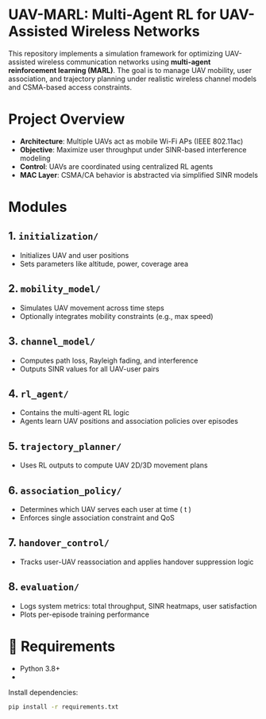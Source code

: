 # UAV-MARL: Multi-Agent RL for UAV-Assisted Wireless Networks

This repository implements a simulation framework for optimizing UAV-assisted wireless communication networks using **multi-agent reinforcement learning (MARL)**. The goal is to manage UAV mobility, user association, and trajectory planning under realistic wireless channel models and CSMA-based access constraints.

# Project Overview

- **Architecture**: Multiple UAVs act as mobile Wi-Fi APs (IEEE 802.11ac)
- **Objective**: Maximize user throughput under SINR-based interference modeling
- **Control**: UAVs are coordinated using centralized RL agents
- **MAC Layer**: CSMA/CA behavior is abstracted via simplified SINR models

# Modules

## 1. `initialization/`
- Initializes UAV and user positions
- Sets parameters like altitude, power, coverage area

## 2. `mobility_model/`
- Simulates UAV movement across time steps
- Optionally integrates mobility constraints (e.g., max speed)

## 3. `channel_model/`
- Computes path loss, Rayleigh fading, and interference
- Outputs SINR values for all UAV-user pairs

## 4. `rl_agent/`
- Contains the multi-agent RL logic 
- Agents learn UAV positions and association policies over episodes

## 5. `trajectory_planner/`
- Uses RL outputs to compute UAV 2D/3D movement plans

## 6. `association_policy/`
- Determines which UAV serves each user at time \( t \)
- Enforces single association constraint and QoS

## 7. `handover_control/`
- Tracks user-UAV reassociation and applies handover suppression logic

## 8. `evaluation/`
- Logs system metrics: total throughput, SINR heatmaps, user satisfaction
- Plots per-episode training performance

# 🧪 Requirements

- Python 3.8+
- 

Install dependencies:

```bash
pip install -r requirements.txt
